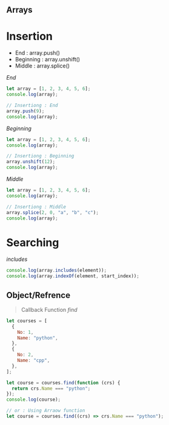 ## Arrays

# Insertion

- End : array.push()
- Beginning : array.unshift()
- Middle : array.splice()

_End_

```javascript
let array = [1, 2, 3, 4, 5, 6];
console.log(array);

// Insertiong : End
array.push(9);
console.log(array);
```

_Beginning_

```javascript
let array = [1, 2, 3, 4, 5, 6];
console.log(array);

// Insertiong : Beginning
array.unshift(12);
console.log(array);
```

_Middle_

```javascript
let array = [1, 2, 3, 4, 5, 6];
console.log(array);

// Insertiong : Middle
array.splice(2, 0, "a", "b", "c");
console.log(array);
```

# Searching

_includes_

```javascript
console.log(array.includes(element));
console.log(array.indexOf(element, start_index));
```

## Object/Refrence

> Callback Function
> _find_

```javascript
let courses = [
  {
    No: 1,
    Name: "python",
  },
  {
    No: 2,
    Name: "cpp",
  },
];

let course = courses.find(function (crs) {
  return crs.Name === "python";
});
console.log(course);

// or : Using Arraow function
let course = courses.find((crs) => crs.Name === "python");
```
